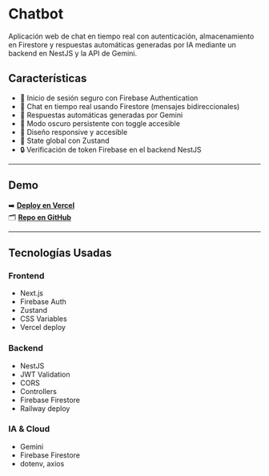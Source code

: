 # Chatbot

Aplicación web de chat en tiempo real con autenticación, almacenamiento en Firestore y respuestas automáticas generadas por IA mediante un backend en NestJS y la API de Gemini.

## Características

- 🔐 Inicio de sesión seguro con Firebase Authentication
- 💬 Chat en tiempo real usando Firestore (mensajes bidireccionales)
- 🤖 Respuestas automáticas generadas por Gemini
- 🌙 Modo oscuro persistente con toggle accesible
- 📱 Diseño responsive y accesible
- 🧠 State global con Zustand
- 🔒 Verificación de token Firebase en el backend NestJS

---

## Demo

➡️ **[Deploy en Vercel](https://chatbot-challenge-ten.vercel.app/)**  
🗂️ **[Repo en GitHub](https://github.com/galoppoignacio/Chatbot-challenge)**

---

## Tecnologías Usadas

### Frontend
- Next.js
- Firebase Auth
- Zustand
- CSS Variables
- Vercel deploy

### Backend
- NestJS
- JWT Validation
- CORS
- Controllers
- Firebase Firestore
- Railway deploy

### IA & Cloud
- Gemini
- Firebase Firestore
- dotenv, axios

